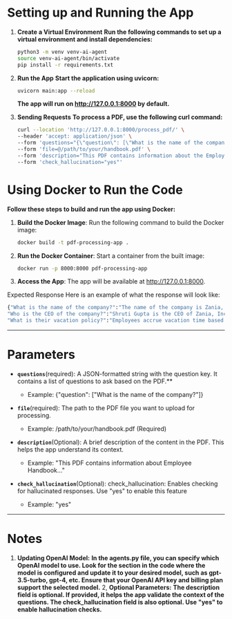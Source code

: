 # Setting up and Running the App

1. **Create a Virtual Environment**
    **Run the following commands to set up a virtual environment and install dependencies:**
    
    ```bash
    python3 -m venv venv-ai-agent
    source venv-ai-agent/bin/activate
    pip install -r requirements.txt
    ```

2. **Run the App**
    **Start the application using uvicorn:**
    ```bash
    uvicorn main:app --reload
    ```
    **The app will run on http://127.0.0.1:8000 by default.**

3. **Sending Requests**
    **To process a PDF, use the following curl command:**
    ```bash
    curl --location 'http://127.0.0.1:8000/process_pdf/' \
    --header 'accept: application/json' \
    --form 'questions="{\"question\": [\"What is the name of the company?\"]}"' \
    --form 'file=@/path/to/your/handbook.pdf' \
    --form 'description="This PDF contains information about the Employee Handbook. It includes policies and information about the company."' \
    --form 'check_hallucination="yes"'
    ```
# Using Docker to Run the Code
**Follow these steps to build and run the app using Docker:**

1. **Build the Docker Image**: Run the following command to build the Docker image:
   ```bash
   docker build -t pdf-processing-app .
    ```
   
2. **Run the Docker Container**: Start a container from the built image:
   ```bash
   docker run -p 8000:8000 pdf-processing-app
   ```
   
3. **Access the App**: The app will be available at http://127.0.0.1:8000.


Expected Response
Here is an example of what the response will look like:
```bash
{"What is the name of the company?":"The name of the company is Zania, Inc. The CEO mentioned in the closing statement is Shruti Gupta. The company's ethics code and mission statement are also provided in the document.",
"Who is the CEO of the company?":"Shruti Gupta is the CEO of Zania, Inc.",
"What is their vacation policy?":"Employees accrue vacation time based on the period worked, up to a maximum accrual amount. Vacation requests should be made in advance, and the company considers business needs when granting them. Unused vacation may be forfeited upon separation of employment unless state law dictates otherwise.","What is the termination policy?":"The termination policy outlines common-sense infractions that could lead to discipline, including immediate termination of employment. Management may provide verbal and written warnings before taking disciplinary actions, which can include demotion, transfer, forced leave, or termination. The specific terms of termination procedures are governed by state laws, and disciplinary actions may be taken without prior warning or procedure."}
```

---

#  Parameters

  
- **`questions`**(required): A JSON-formatted string with the question key. It contains a list of questions to ask based on the PDF.**
    - Example: {"question": ["What is the name of the company?"]} 
  
- **`file`**(required): The path to the PDF file you want to upload for processing.
    - Example: /path/to/your/handbook.pdf (Required)

- **`description`**(Optional): A brief description of the content in the PDF. This helps the app understand its context.
    - Example: "This PDF contains information about Employee Handbook..."

- **`check_hallucination`**(Optional): check_hallucination: Enables checking for hallucinated responses. Use "yes" to enable this feature
    - Example: "yes" 

---

# Notes
1. **Updating OpenAI Model:**
    **In the agents.py file, you can specify which OpenAI model to use. Look for the section in the code where the model is configured and update it to your desired model, such as gpt-3.5-turbo, gpt-4, etc.
    Ensure that your OpenAI API key and billing plan support the selected model.**
2, **Optional Parameters:**
    **The description field is optional. If provided, it helps the app validate the context of the questions.
    The check_hallucination field is also optional. Use "yes" to enable hallucination checks.**